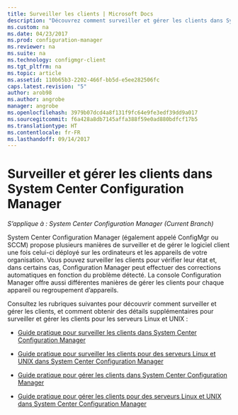 ```yaml
---
title: Surveiller les clients | Microsoft Docs
description: "Découvrez comment surveiller et gérer les clients dans System Center Configuration Manager."
ms.custom: na
ms.date: 04/23/2017
ms.prod: configuration-manager
ms.reviewer: na
ms.suite: na
ms.technology: configmgr-client
ms.tgt_pltfrm: na
ms.topic: article
ms.assetid: 110b65b3-2202-466f-bb5d-e5ee282506fc
caps.latest.revision: "5"
author: arob98
ms.author: angrobe
manager: angrobe
ms.openlocfilehash: 3979b07dcd4a8f131f9fc64e9fe3edf39dd9a017
ms.sourcegitcommit: f6a428a8db7145affa388f59e0ad880bdfcf17b5
ms.translationtype: HT
ms.contentlocale: fr-FR
ms.lasthandoff: 09/14/2017
---
```

# <a name="monitor-and-manage-clients-in-system-center-configuration-manager"></a>Surveiller et gérer les clients dans System Center Configuration Manager

*S’applique à : System Center Configuration Manager (Current Branch)*

System Center Configuration Manager (également appelé ConfigMgr ou SCCM) propose plusieurs manières de surveiller et de gérer le logiciel client une fois celui-ci déployé sur les ordinateurs et les appareils de votre organisation.  Vous pouvez surveiller les clients pour vérifier leur état et, dans certains cas, Configuration Manager peut effectuer des corrections automatiques en fonction du problème détecté. La console Configuration Manager offre aussi différentes manières de gérer les clients pour chaque appareil ou regroupement d’appareils.  

 Consultez les rubriques suivantes pour découvrir comment surveiller et gérer les clients, et comment obtenir des détails supplémentaires pour surveiller et gérer les clients pour les serveurs Linux et UNIX :  

-   [Guide pratique pour surveiller les clients dans System Center Configuration Manager](../../../core/clients/manage/monitor-clients.md)  

-   [Guide pratique pour surveiller les clients pour des serveurs Linux et UNIX dans System Center Configuration Manager](../../../core/clients/manage/monitor-clients-for-linux-and-unix-servers.md)  

-   [Guide pratique pour gérer les clients dans System Center Configuration Manager](../../../core/clients/manage/manage-clients.md)  

-   [Guide pratique pour gérer les clients pour des serveurs Linux et UNIX dans System Center Configuration Manager](../../../core/clients/manage/manage-clients-for-linux-and-unix-servers.md)  
